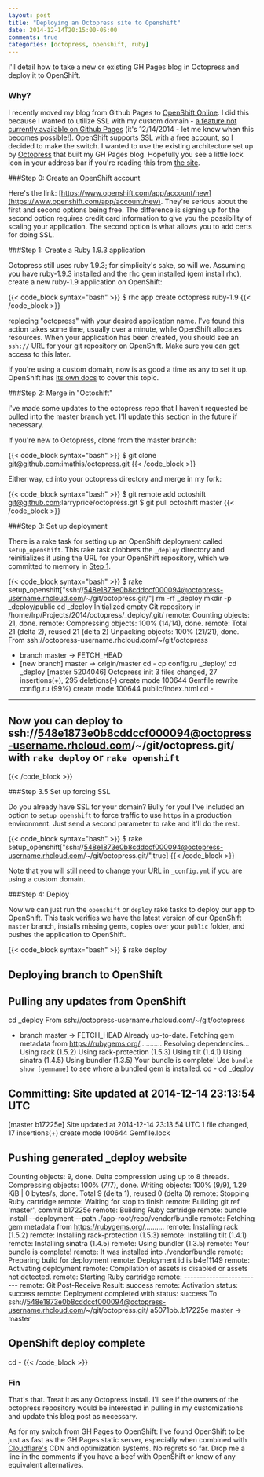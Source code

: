 ```yaml
---
layout: post
title: "Deploying an Octopress site to Openshift"
date: 2014-12-14T20:15:00-05:00
comments: true
categories: [octopress, openshift, ruby]
---
```


I'll detail how to take a new or existing GH Pages blog in Octopress and deploy it to OpenShift.

### Why?

I recently moved my blog from Github Pages to [OpenShift Online](https://www.openshift.com/). I did this because I wanted to utilize SSL with my custom domain - [a feature not currently available on Github Pages](https://github.com/isaacs/github/issues/156) (it's 12/14/2014 - let me know when this becomes possible!). OpenShift supports SSL with a free account, so I decided to make the switch. I wanted to use the existing architecture set up by [Octopress](https://github.com/imathis/octopress) that built my GH Pages blog. Hopefully you see a little lock icon in your address bar if you're reading this from [the site](/).

###<a name="step0"></a>Step 0: Create an OpenShift account

Here's the link: [https://www.openshift.com/app/account/new](https://www.openshift.com/app/account/new). They're serious about the first and second options being free. The difference is signing up for the second option requires credit card information to give you the possibility of scaling your application. The second option is what allows you to add certs for doing SSL.

###<a name="step1"></a>Step 1: Create a Ruby 1.9.3 application

Octopress still uses ruby 1.9.3; for simplicity's sake, so will we. Assuming you have ruby-1.9.3 installed and the rhc gem installed (gem install rhc), create a new ruby-1.9 application on OpenShift:

{{< code_block syntax="bash" >}}
$ rhc app create octopress ruby-1.9
{{< /code_block >}}

replacing "octopress" with your desired application name. I've found this action takes some time, usually over a minute, while OpenShift allocates resources. When your application has been created, you should see an `ssh://` URL for your git repository on OpenShift. Make sure you can get access to this later.

If you're using a custom domain, now is as good a time as any to set it up. OpenShift has [its own docs](https://blog.openshift.com/custom-url-names-for-your-paas-applications-host-forwarding-and-cnames-the-openshift-way/) to cover this topic.

###<a name="step2"></a>Step 2: Merge in "Octoshift"

I've made some updates to the octopress repo that I haven't requested be pulled into the master branch yet. I'll update this section in the future if necessary.

If you're new to Octopress, clone from the master branch:

{{< code_block syntax="bash" >}}
$ git clone git@github.com:imathis/octopress.git
{{< /code_block >}}

Either way, `cd` into your octopress directory and merge in my fork:

{{< code_block syntax="bash" >}}
$ git remote add octoshift git@github.com:larryprice/octopress.git
$ git pull octoshift master
{{< /code_block >}}

###<a name="step3"></a>Step 3: Set up deployment

There is a rake task for setting up an OpenShift deployment called `setup_openshift`. This rake task clobbers the `_deploy` directory and reinitializes it using the URL for your OpenShift repository, which we committed to memory in [Step 1](#step1).

{{< code_block syntax="bash" >}}
$ rake setup_openshift["ssh://548e1873e0b8cddccf000094@octopress-username.rhcloud.com/~/git/octopress.git/"]
rm -rf _deploy
mkdir -p _deploy/public
cd _deploy
Initialized empty Git repository in /home/lrp/Projects/2014/octopress/_deploy/.git/
remote: Counting objects: 21, done.
remote: Compressing objects: 100% (14/14), done.
remote: Total 21 (delta 2), reused 21 (delta 2)
Unpacking objects: 100% (21/21), done.
From ssh://octopress-username.rhcloud.com/~/git/octopress
 * branch            master     -> FETCH_HEAD
 * [new branch]      master     -> origin/master
cd -
cp config.ru _deploy/
cd _deploy
[master 5204046] Octopress init
 3 files changed, 27 insertions(+), 295 deletions(-)
 create mode 100644 Gemfile
 rewrite config.ru (99%)
 create mode 100644 public/index.html
cd -

---
## Now you can deploy to ssh://548e1873e0b8cddccf000094@octopress-username.rhcloud.com/~/git/octopress.git/ with `rake deploy` or `rake openshift` ##
{{< /code_block >}}

###<a name="step35"></a>Step 3.5 Set up forcing SSL

Do you already have SSL for your domain? Bully for you! I've included an option to `setup_openshift` to force traffic to use `https` in a production environment. Just send a second parameter to rake and it'll do the rest.

{{< code_block syntax="bash" >}}
$ rake setup_openshift["ssh://548e1873e0b8cddccf000094@octopress-username.rhcloud.com/~/git/octopress.git/",true]
{{< /code_block >}}

Note that you will still need to change your URL in `_config.yml` if you are using a custom domain.

###<a name="step4"></a>Step 4: Deploy

Now we can just run the `openshift` or `deploy` rake tasks to deploy our app to OpenShift. This task verifies we have the latest version of our OpenShift `master` branch, installs missing gems, copies over your `public` folder, and pushes the application to OpenShift.

{{< code_block syntax="bash" >}}
$ rake deploy
## Deploying branch to OpenShift
## Pulling any updates from OpenShift
cd _deploy
From ssh://octopress-username.rhcloud.com/~/git/octopress
 * branch            master     -> FETCH_HEAD
Already up-to-date.
Fetching gem metadata from https://rubygems.org/...........
Resolving dependencies...
Using rack (1.5.2) 
Using rack-protection (1.5.3) 
Using tilt (1.4.1) 
Using sinatra (1.4.5) 
Using bundler (1.3.5) 
Your bundle is complete!
Use `bundle show [gemname]` to see where a bundled gem is installed.
cd -
cd _deploy

## Committing: Site updated at 2014-12-14 23:13:54 UTC
[master b17225e] Site updated at 2014-12-14 23:13:54 UTC
 1 file changed, 17 insertions(+)
 create mode 100644 Gemfile.lock

## Pushing generated _deploy website
Counting objects: 9, done.
Delta compression using up to 8 threads.
Compressing objects: 100% (7/7), done.
Writing objects: 100% (9/9), 1.29 KiB | 0 bytes/s, done.
Total 9 (delta 1), reused 0 (delta 0)
remote: Stopping Ruby cartridge
remote: Waiting for stop to finish
remote: Building git ref 'master', commit b17225e
remote: Building Ruby cartridge
remote: bundle install --deployment --path ./app-root/repo/vendor/bundle
remote: Fetching gem metadata from https://rubygems.org/..........
remote: Installing rack (1.5.2) 
remote: Installing rack-protection (1.5.3) 
remote: Installing tilt (1.4.1) 
remote: Installing sinatra (1.4.5) 
remote: Using bundler (1.3.5) 
remote: Your bundle is complete!
remote: It was installed into ./vendor/bundle
remote: Preparing build for deployment
remote: Deployment id is b4ef1149
remote: Activating deployment
remote: Compilation of assets is disabled or assets not detected.
remote: Starting Ruby cartridge
remote: -------------------------
remote: Git Post-Receive Result: success
remote: Activation status: success
remote: Deployment completed with status: success
To ssh://548e1873e0b8cddccf000094@octopress-username.rhcloud.com/~/git/octopress.git/
   a5071bb..b17225e  master -> master

## OpenShift deploy complete
cd -
{{< /code_block >}}

### Fin

That's that. Treat it as any Octopress install. I'll see if the owners of the octopress repository would be interested in pulling in my customizations and update this blog post as necessary.

As for my switch from GH Pages to OpenShift: I've found OpenShift to be just as fast as the GH Pages static server, especially when combined with [Cloudflare's](https://www.cloudflare.com/) CDN and optimization systems. No regrets so far. Drop me a line in the comments if you have a beef with OpenShift or know of any equivalent alternatives.
